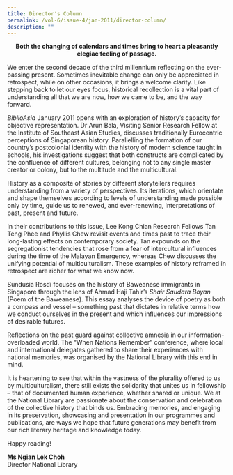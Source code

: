```yaml
---
title: Director's Column
permalink: /vol-6/issue-4/jan-2011/director-column/
description: ""
---
```

<center><b>Both the changing of calendars and times bring to heart a pleasantly elegiac feeling of passage.</b></center>

We enter the second decade of the third millennium reflecting on the ever-passing present. Sometimes inevitable change can only be appreciated in retrospect, while on other occasions, it brings a welcome clarity. Like stepping back to let our eyes focus, historical recollection is a vital part of understanding all that we are now, how we came to be, and the way forward.

*BiblioAsia* January 2011 opens with an exploration of history’s capacity for objective representation. Dr Arun Bala, Visiting Senior Research Fellow at the Institute of Southeast Asian Studies, discusses traditionally Eurocentric perceptions of Singaporean history. Parallelling the formation of our country’s postcolonial identity with the history of modern science taught in schools, his investigations suggest that both constructs are complicated by the confluence of different cultures, belonging not to any single master creator or colony, but to the multitude and the multicultural.

History as a composite of stories by different storytellers requires understanding from a variety of perspectives. Its iterations, which orientate and shape themselves according to levels of understanding made possible only by time, guide us to renewed, and ever-renewing, interpretations of past, present and future.

In their contributions to this issue, Lee Kong Chian Research Fellows Tan Teng Phee and Phyllis Chew revisit events and times past to trace their long-lasting effects on contemporary society. Tan expounds on the segregationist tendencies that rose from a fear of intercultural influences during the time of the Malayan Emergency, whereas Chew discusses the unifying potential of multiculturalism. These examples of history reframed in retrospect are richer for what we know now.

Sundusia Rosdi focuses on the history of Baweanese immigrants in Singapore through the lens of Ahmad Haji Tahir’s *Shair Saudara Boyan* (Poem of the Baweanese). This essay analyses the device of poetry as both a compass and vessel – something past that dictates in relative terms how we conduct ourselves in the present and which influences our impressions of desirable futures.

Reflections on the past guard against collective amnesia in our information-overloaded world. The “When Nations Remember” conference, where local and international delegates gathered to share their experiences with national memories, was organised by the National Library with this end in mind.

It is heartening to see that within the vastness of the plurality offered to us by multiculturalism, there still exists the solidarity that unites us in fellowship – that of documented human experience, whether shared or unique. We at the National Library are passionate about the conservation and celebration of the collective history that binds us. Embracing memories, and engaging in its preservation, showcasing and presentation in our programmes and publications, are ways we hope that future generations may benefit from our rich literary heritage and knowledge today.

Happy reading!


**Ms Ngian Lek Choh**<br> Director National Library
